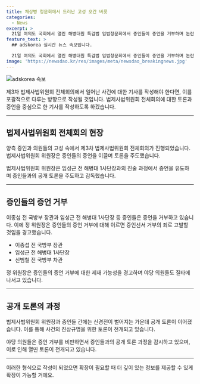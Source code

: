 ```yaml
---
title: 채상병 청문회에서 드러난 고성 오간 버릇
categories:
  - News
excerpt: >
  21일 여의도 국회에서 열린 해병대원 특검법 입법청문회에서 증인들이 증언을 거부하며 논란을 빚었다. 이종섭 전 국방부 장관과 임성근 전 해병대 1사단장 등이 증언을 거부함에 따라 더불어민주당 의원들과의 갈등이 고조되었고, 정청래 위원장은 증인들의 선서 거부에 대해 고발 의사를 밝히는 등 강경한 태도를 보였다. 야당 의원들도 증인들의 선서 거부를 비판하며 논란을 확산시켰다.
feature_text: >
  ## adskorea 실시간 뉴스 속보입니다.

  21일 여의도 국회에서 열린 해병대원 특검법 입법청문회에서 증인들이 증언을 거부하며 논란을 빚었다. 이종섭 전 국방부 장관과 임성근 전 해병대 1사단장 등이 증언을 거부함에 따라 더불어민주당 의원들과의 갈등이 고조되었고, 정청래 위원장은 증인들의 선서 거부에 대해 고발 의사를 밝히는 등 강경한 태도를 보였다. 야당 의원들도 증인들의 선서 거부를 비판하며 논란을 확산시켰다.
image: 'https://newsdao.kr/res/images/meta/newsdao_breakingnews.jpg'
---
```


<p><img src="https://newsdao.kr/res/images/meta/newsdao_breakingnews.jpg" alt="adskorea 속보" /></p>

<p>제3차 법제사법위원회 전체회의에서 일어난 사건에 대한 기사를 작성해야 한다면, 이를 포괄적으로 다루는 방향으로 작성될 것입니다. 법제사법위원회 전체회의에 대한 토론과 증언을 중심으로 한 기사를 작성하도록 하겠습니다. </p>

<hr />

<h2 data-ke-size="size26">법제사법위원회 전체회의 현장</h2>

<p>양측 증인과 의원들의 고성 속에서 제3차 법제사법위원회 전체회의가 진행되었습니다. 법제사법위원회 위원장은 증인들의 증언을 이끌며 토론을 주도했습니다.</p>

<p data-ke-size="size16">법제사법위원회 위원장은 임성근 전 해병대 1사단장과의 진술 과정에서 증언을 유도하며 증인들과의 공개 토론을 주도하고 감독했습니다.</p>

<hr />

<h2 data-ke-size="size26">증인들의 증언 거부</h2>

<p>이종섭 전 국방부 장관과 임성근 전 해병대 1사단장 등 증인들은 증언을 거부하고 있습니다. 이에 정 위원장은 증인들의 증언 거부에 대해 이르면 증인선서 거부의 죄로 고발할 것임을 경고했습니다.</p>

<ul>
  <li>이종섭 전 국방부 장관</li>
  <li>임성근 전 해병대 1사단장</li>
  <li>신범철 전 국방부 차관</li>
</ul>

<p data-ke-size="size16">정 위원장은 증인들의 증언 거부에 대한 제재 가능성을 경고하며 야당 의원들도 질타에 나서고 있습니다.</p>

<hr />

<h2 data-ke-size="size26">공개 토론의 과정</h2>

<p>법제사법위원회 위원장과 증인들 간에는 신경전이 벌어지는 가운데 공개 토론이 이어졌습니다. 이를 통해 사건의 진상규명을 위한 토론이 전개되고 있습니다.</p>

<p data-ke-size="size16">야당 의원들은 증언 거부를 비판하면서 증인들과의 공개 토론 과정을 감시하고 있으며, 이로 인해 열띤 토론이 전개되고 있습니다.</p>

<hr />

<p>이러한 형식으로 작성이 되었으면 확장이 필요할 때 더 깊이 있는 정보를 제공할 수 있게 확장이 가능할 거에요. </p>

